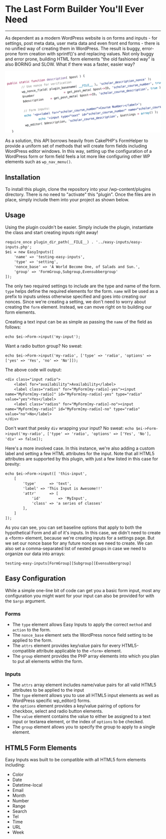 # The Last Form Builder You'll Ever Need
***
As dependent as a modern WordPress website is on forms and inputs - for settings, post meta data, user meta data and even front end forms - there is no unified way of creating them in WordPress. The result is buggy, error-prone form creation with sprintf()'s and replacing values. Not only buggy and error prone, building HTML form elements "the old fashioned way" is also BORING and SLOW. What if there was a faster, easier way?

![alt text][screenshot]

[screenshot]: img/bad-screenshot.png "Be kind: sprintf() at a minimum."

As a solution, this API borrows heavily from CakePHP's FormHelper to provide a uniform set of methods that will create form fields including WordPress editor windows. In this way, setting up the configuration of a WordPress form or form field feels a lot more like configuring other WP elements such as `wp_nav_menu()`.

## Installation
To install this plugin, clone the repository into your /wp-content/plugins directory. There is no need to "activate" this "plugin". Once the files are in place, simply include them into your project as shown below.

## Usage
Using the plugin couldn't be easier. Simply include the plugin, instantiate the class and start creating inputs right away!
```
require_once plugin_dir_path(__FILE__) . '../easy-inputs/easy-inputs.php';
$ei = new EasyInputs([
    'name' => 'testing-easy-inputs',
    'type' => 'setting',
    'nonce_base' => 'A World Become One, of Salads and Sun.',
    'group' => 'FormGroup,Subgroup,Evensubbergroup'
]);
```
The only two required settings to include are the type and name of the form. `type` helps define the required elements for the form. `name` will be used as a prefix to inputs unless otherwise specified and goes into creating our nonces. Since we're creating a setting, we don't need to worry about creating the `form` element. Instead, we can move right on to building our form elements.

Creating a text input can be as simple as passing the `name` of the field as follows:
```
echo $ei->Form->input('my-input');
```

Want a radio button group? No sweat:
```
echo $ei->Form->input('my-radio', ['type' => 'radio', 'options' => ['yes' => 'Yes', 'no' => 'No']]);
```

The above code will output:
```
<div class="input radio">
    <label for="availability">Availability</label>
    <label class="radios" for="MyForm[my-radio]-yes"><input name="MyForm[my-radio]" id="MyForm[my-radio]-yes" type="radio" value="yes">Yes</label>
    <label class="radios" for="MyForm[my-radio]-no"><input name="MyForm[my-radio]" id="MyForm[my-radio]-no" type="radio" value="no">No</label>
</div>
```
Don't want that pesky `div` wrapping your input? No sweat:
```echo $ei->Form->input('my-radio', ['type' => 'radio', 'options' => ['Yes', 'No'], 'div' => false]);```

Here's a more involved case. In this instance, we're also adding a custom label and setting a few HTML attributes for the input. Note that all HTML5 attributes are supported by this plugin, with just a few listed in this case for brevity:
```
echo $ei->Form->input([ 'this-input',
	[
		'type'		=> 'text',
		'label'	=> 'This Input is Awesome!!'
		'attr'		=> [
			'id' 		=> 'MyInput',
			'class'	=> 'a series of classes'
		],
	]
]);
```

As you can see, you can set baseline options that apply to both the hypothetical Form and all of it's inputs. In this case, we didn't need to create a &lt;form&gt; element, because we're creating inputs for a settings page. But we set our nonce base for any future nonces we need to create. We can also set a comma-separated list of nested groups in case we need to organize our data into arrays:

```
testing-easy-inputs[FormGroup][Subgroup][Evensubbergroup]
```

## Easy Configuration
While a simple one-line bit of code can get you a basic form input, most any configuration you might want for your input can also be provided for with the `$args` argument.
### Forms
* The `type` element allows Easy Inputs to apply the correct `method` and `action` to the form.
* The `nonce_base` element sets the WordPress nonce field setting to be applied to the form.
* The `attrs` element provides key/value pairs for every HTML5-compatible attribute applicable to the `<form>` element.
* The `group` element provides the PHP array elements into which you plan to put all elements within the form.



### Inputs
* The `attrs` array element includes name/value pairs for all valid HTML5 attributes to be applied to the input
* The `type` element allows you to use all HTML5 input elements as well as WordPress specific wp_editor() forms.
* the `options` element provides a key/value pairing of options for checkbox, select and radio button elements.
* The `value` element contains the value to either be assigned to a text input or textarea element, or the index of `options` to be checked.
* The `group` element allows you to specify the group to apply to a single element.

## HTML5 Form Elements
Easy Inputs was built to be compatible with all HTML5 form elements including:
* Color
* Date
* Datetime-local
* Email
* Month
* Number
* Range
* Search
* Tel
* Time
* URL
* Week